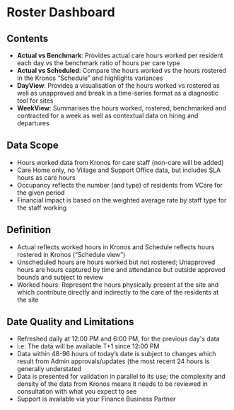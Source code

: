 # Roster Dashboard

## Contents

- **Actual vs Benchmark**: Provides actual care hours worked per resident each day vs the benchmark ratio of hours per care type
- **Actual vs Scheduled**: Compare the hours worked vs the hours rostered in the Kronos “Schedule” and highlights variances
- **DayView**: Provides a visualisation of the hours worked vs rostered as well as unapproved and break in a time-series format as a diagnostic tool for sites
- **WeekView**: Summarises the hours worked, rostered, benchmarked and contracted for a week as well as contextual data on hiring and departures

## Data Scope

- Hours worked data from Kronos for care staff (non-care will be added)
- Care Home only, no Village and Support Office data, but includes SLA hours as care hours
- Occupancy reflects the number (and type) of residents from VCare for the given period
- Financial impact is based on the weighted average rate by staff type for the staff working

## Definition

- Actual reflects worked hours in Kronos and Schedule reflects hours rostered in Kronos (“Schedule view”)
- Unscheduled hours are hours worked but not rostered; Unapproved hours are hours captured by time and attendance but outside approved bounds and subject to review
- Worked hours: Represent the hours physically present at the site and which contribute directly and indirectly to the care of the residents at the site

## Date Quality and Limitations

- Refreshed daily at 12:00 PM and 6:00 PM, for the previous day's data
- i.e: The data will be available T+1 since 12:00 PM
- Data within 48-96 hours of today’s date is subject to changes which result from Admin approvals/updates (the most recent 24 hours is generally understated
- Data is presented for validation in parallel to its use; the complexity and density of the data from Kronos means it needs to be reviewed in consultation with what you expect to see
- Support is available via your Finance Business Partner